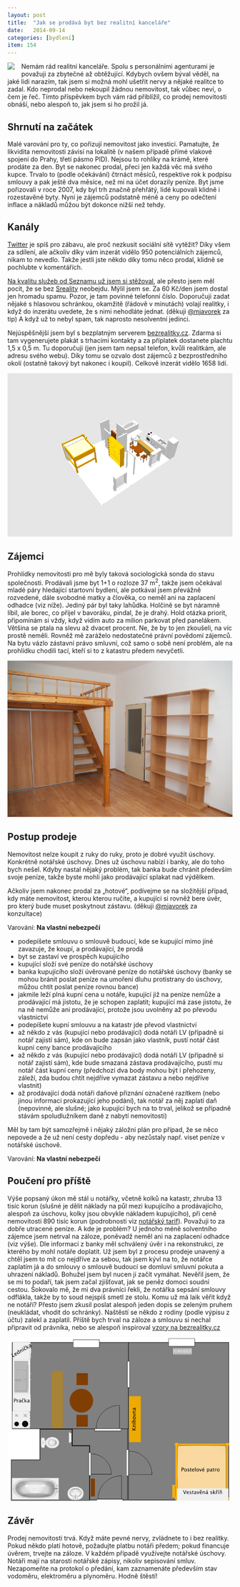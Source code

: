 ```yaml
---
layout: post
title:  "Jak se prodává byt bez realitní kanceláře"
date:   2014-09-14
categories: [bydlení]
item: 154
---
```

<a href="/assets/2014-09-14/20140914-jídelna.jpg"><img src="/assets/2014-09-14/20140914-jídelna_thumb.jpg" align="left" style="margin: 0px 15px 15px 0px" /></a>Nemám rád realitní kanceláře. Spolu s personálními agenturami je považuji za zbytečné až obtěžující. Kdybych ovšem býval věděl, na 
jaké lidi narazím, tak jsem si možná mohl ušetřit nervy a nějaké realitce to zadal. Kdo neprodal nebo nekoupil žádnou nemovitost, tak vůbec neví, o čem je řeč. Tímto příspěvkem bych vám rád přiblížil, co prodej nemovitosti obnáší, nebo alespoň to, jak jsem si ho prožil já.
<!--more-->

Shrnutí na začátek
------

Malé varování pro ty, co pořizují nemovitost jako investici. Pamatujte, že likvidita nemovitosti závisí na lokalitě (v našem případě přímé vlakové spojení do Prahy, třetí pásmo PID). Nejsou to rohlíky na krámě, které prodáte za den. Byt se nakonec prodal, přeci jen každá věc má svého kupce. Trvalo to (podle očekávání) čtrnáct měsíců, respektive rok k podpisu smlouvy a pak ještě dva měsíce, než mi na účet dorazily peníze. Byt jsme pořizovali v roce 2007, kdy byl trh značně přehřátý, lidé kupovali klidně i rozestavěné byty. Nyní je zájemců podstatně méně a ceny po odečtení inflace a nákladů můžou být dokonce nižší než tehdy. 

Kanály
------

<a href="https://twitter.com/banterCZ">Twitter</a> je spíš pro zábavu, ale proč nezkusit sociální sítě vytěžit? Díky všem za sdílení, ale ačkoliv díky vám inzerát vidělo 950 potenciálních zájemců, nikam to nevedlo. Takže jestli jste někdo díky tomu něco prodal, klidně se pochlubte v komentářích.

<a href="http://blog.zvestov.cz/item/140">Na kvalitu služeb od Seznamu už jsem si stěžoval</a>, ale přesto jsem měl pocit, že se bez <a href="http://www.sreality.cz">Sreality</a> neobejdu. Mýlil jsem se. Za 60 Kč/den jsem dostal jen hromadu spamu. Pozor, je tam povinné telefonní číslo. Doporučuji zadat nějaké s hlasovou schránkou, okamžitě (řádově v minutách) volají realitky, i když do inzerátu uvedete, že s nimi nehodláte jednat. (děkuji <a href="https://twitter.com/mjavorek">@mjavorek</a> za tip) A když už to nebyl spam, tak naprosto nesolventní jedinci.

Nejúspěšnější jsem byl s bezplatným serverem <a href="http://www.bezrealitky.cz/">bezrealitky.cz</a>. Zdarma si tam vygenerujete plakát s trhacími kontakty a za příplatek dostanete plachtu 1,5&nbsp;x&nbsp;0,5&nbsp;m. Tu doporučuji (jen jsem tam nepsal telefon, kvůli realitkám, ale adresu svého webu). Díky tomu se ozvalo dost zájemců z bezprostředního okolí (ostatně takový byt nakonec i koupil). Celkově inzerát vidělo 1658 lidí.

![](/assets/2014-09-14/20140914-byt%203d.png)

Zájemci
------

Prohlídky nemovitosti pro mě byly taková sociologická sonda do stavu společnosti. Prodávali jsme 
byt 1+1 o rozloze 37&nbsp;m<sup>2</sup>, takže jsem očekával mladé páry hledající startovní bydlení, ale potkával jsem převážně rozvedené, dále svobodné matky a člověka, co neměl ani na zaplacení odhadce (viz níže). Jediný pár byl taky lahůdka. Holčině se byt náramně líbil, ale borec, co přijel v bavoráku, pindal, že je drahý. Hold otázka priorit, připomínám si vždy, když vidím auto za milion parkovat před panelákem. Většina se ptala na slevu až dvacet procent. Ne, že by to jen zkoušeli, na víc prostě neměli. Rovněž mě zaráželo nedostatečné právní povědomí zájemců. Na bytu vázlo zástavní právo smluvní, což samo o sobě není problém, ale na prohlídku chodili tací, kteří si to z katastru předem nevyčetli.

![](/assets/2014-09-14/20140914-obývák.jpg)

Postup prodeje
------

Nemovitost nelze koupit z ruky do ruky, proto je dobré využít úschovy. Konkrétně notářské úschovy. Dnes už úschovu nabízí i banky, ale do toho bych nešel. Kdyby nastal nějaký problém, tak banka bude chránit především svoje peníze, takže byste mohli jako prodávající splakat nad výdělkem.

Ačkoliv jsem nakonec prodal za „hotové“, podívejme se na složitější případ, kdy máte nemovitost, kterou kterou ručíte, a kupující si rovněž bere úvěr, pro který bude muset poskytnout zástavu. (děkuji <a href="https://twitter.com/mjavorek">@mjavorek</a> za konzultace)

Varování: <b>Na vlastní nebezpečí</b>

* podepíšete smlouvu o smlouvě budoucí, kde se kupující mimo jiné zavazuje, že koupí, a prodávající, že prodá
* byt se zastaví ve prospěch kupujícího
* kupující složí své peníze do notářské úschovy
* banka kupujícího složí úvěrované peníze do notářské úschovy (banky se mohou bránit poslat peníze na umoření dluhu protistrany do úschovy, můžou chtít poslat peníze rovnou bance)
* jakmile leží plná kupní cena u notáře, kupující již na peníze nemůže a prodávající má jistotu, že je schopen zaplatit; kupující má zase jistotu, že na ně nemůže ani prodávající, protože jsou uvolněny až po převodu vlastnictví
* podepíšete kupní smlouvu a na katastr jde převod vlastnictví
* až někdo z vás (kupující nebo prodávající) dodá notáři LV (případně si notář zajistí sám), kde on bude zapsán jako vlastník, pustí notář část kupní ceny bance prodávajícího
* až někdo z vás (kupující nebo prodávající) dodá notáři LV (případně si notář zajistí sám), kde bude smazaná zástava prodávajícího, pustí mu notář část kupní ceny (předchozí dva body mohou být i přehozeny, záleží, zda budou chtít nejdříve vymazat zástavu a nebo nejdříve vlastnit)
* až prodávající dodá notáři daňové přiznání označené razítkem (nebo jinou informaci prokazující jeho podání), tak notář za něj zaplatí daň (nepovinné, ale slušné; jako kupující bych na to trval, jelikož se případně stávám spoludlužníkem daně z nabytí nemovitosti)

Měl by tam být samozřejmě i nějaký záložní plán pro případ, že se něco nepovede a že už není cesty dopředu - aby nezůstaly např. viset peníze v notářské úschově.

Varování: <b>Na vlastní nebezpečí</b>

Poučení pro příště
------

Výše popsaný úkon mě stál u notářky, včetně kolků na katastr, zhruba 13&nbsp;
tisíc&nbsp;korun 
(slušné je
 dělit náklady na půl mezi kupujícího a prodávajícího, alespoň za úschovu, kolky jsou obvykle nákladem kupujícího), při ceně nemovitosti 890&nbsp;tisíc&nbsp;korun (podrobnosti viz <a href="http://www.nkcr.cz/doc/pravnipredpisy/Not_tarif_od_1.1.2014.pdf">notářský tarif</a>). Považuji to za dobře utracené peníze. A kde je problém? U jednoho méně solventního zájemce jsem netrval na záloze, poněvadž neměl ani na zaplacení odhadce (viz výše). Dle informací z banky měl schválený úvěr i na rekonstrukci, ze kterého by mohl notáře doplatit. Už jsem byl z procesu prodeje unavený a chtěl jsem to mít co nejdříve za sebou, tak jsem kývl na to, že notářce zaplatím já a do smlouvy o smlouvě budoucí se domluví smluvní pokuta a uhrazení nákladů. Bohužel jsem byl nucen ji začít vymáhat. Nevěřil jsem, že se mi to podaří, tak jsem začal zjišťovat, jak se peněz domoci soudní cestou. Šokovalo mě, že mi dva právníci řekli, že notářka sepsání smlouvy odflákla, takže by to soud nejspíš smetl ze stolu. Komu už má laik věřit když ne notáři? Přesto jsem zkusil poslat alespoň jeden dopis se zeleným pruhem (neukládat, vhodit do schránky). Naštěstí se někdo z rodiny (podle výpisu z účtu) zalekl a zaplatil. Příště bych trval na záloze a smlouvu si nechal připravit od právníka, nebo se alespoň inspiroval <a href="http://www.bezrealitky.cz/informace/vzorove-smlouvy/rozcestnik">vzory na bezrealitky.cz</a>
 
![](/assets/2014-09-14/20140914-byt%202d.png)

Závěr
------

Prodej nemovitosti trvá. Když máte pevné nervy, zvládnete to i bez realitky. Pokud někdo platí hotově, požadujte platbu notáři předem; pokud financuje úvěrem, trvejte na záloze. V každém případě využívejte notářské úschovy. Notáři mají na starosti notářské zápisy, nikoliv sepisování smluv. Nezapomeňte na protokol o předání, kam zaznamenáte především stav vodoměru, elektroměru a plynoměru. Hodně štěstí!